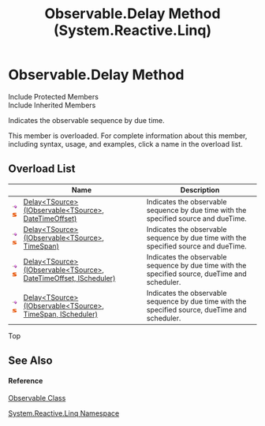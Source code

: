 ﻿---
title: Observable.Delay Method  (System.Reactive.Linq)
TOCTitle: Delay Method
ms:assetid: Overload:System.Reactive.Linq.Observable.Delay
ms:mtpsurl: https://msdn.microsoft.com/en-us/library/system.reactive.linq.observable.delay(v=VS.103)
ms:contentKeyID: 36069669
ms.date: 06/28/2011
mtps_version: v=VS.103
f1_keywords:
- System.Reactive.Linq.Observable.Delay
- System.Reactive.Linq.Observable.Delay``1
dev_langs:
- CSharp
- JScript
- VB
- FSharp
---

# Observable.Delay Method

Include Protected Members  
Include Inherited Members  

Indicates the observable sequence by due time.

This member is overloaded. For complete information about this member, including syntax, usage, and examples, click a name in the overload list.

## Overload List

<table>
<thead>
<tr class="header">
<th> </th>
<th>Name</th>
<th>Description</th>
</tr>
</thead>
<tbody>
<tr class="odd">
<td><img src="images\Hh303103.pubmethod(en-us,VS.103).gif" title="Public method" alt="Public method" /><img src="images\Hh244319.static(en-us,VS.103).gif" title="Static member" alt="Static member" /></td>
<td><a href="https://msdn.microsoft.com/en-us/library/m:system.reactive.linq.observable.delay%60%601(system.iobservable%7b%60%600%7d%2csystem.datetimeoffset)(v=VS.103)">Delay&lt;TSource&gt;(IObservable&lt;TSource&gt;, DateTimeOffset)</a></td>
<td>Indicates the observable sequence by due time with the specified source and dueTime.</td>
</tr>
<tr class="even">
<td><img src="images\Hh303103.pubmethod(en-us,VS.103).gif" title="Public method" alt="Public method" /><img src="images\Hh244319.static(en-us,VS.103).gif" title="Static member" alt="Static member" /></td>
<td><a href="https://msdn.microsoft.com/en-us/library/m:system.reactive.linq.observable.delay%60%601(system.iobservable%7b%60%600%7d%2csystem.timespan)(v=VS.103)">Delay&lt;TSource&gt;(IObservable&lt;TSource&gt;, TimeSpan)</a></td>
<td>Indicates the observable sequence by due time with the specified source and dueTime.</td>
</tr>
<tr class="odd">
<td><img src="images\Hh303103.pubmethod(en-us,VS.103).gif" title="Public method" alt="Public method" /><img src="images\Hh244319.static(en-us,VS.103).gif" title="Static member" alt="Static member" /></td>
<td><a href="https://msdn.microsoft.com/en-us/library/m:system.reactive.linq.observable.delay%60%601(system.iobservable%7b%60%600%7d%2csystem.datetimeoffset%2csystem.reactive.concurrency.ischeduler)(v=VS.103)">Delay&lt;TSource&gt;(IObservable&lt;TSource&gt;, DateTimeOffset, IScheduler)</a></td>
<td>Indicates the observable sequence by due time with the specified source, dueTime and scheduler.</td>
</tr>
<tr class="even">
<td><img src="images\Hh303103.pubmethod(en-us,VS.103).gif" title="Public method" alt="Public method" /><img src="images\Hh244319.static(en-us,VS.103).gif" title="Static member" alt="Static member" /></td>
<td><a href="https://msdn.microsoft.com/en-us/library/m:system.reactive.linq.observable.delay%60%601(system.iobservable%7b%60%600%7d%2csystem.timespan%2csystem.reactive.concurrency.ischeduler)(v=VS.103)">Delay&lt;TSource&gt;(IObservable&lt;TSource&gt;, TimeSpan, IScheduler)</a></td>
<td>Indicates the observable sequence by due time with the specified source, dueTime and scheduler.</td>
</tr>
</tbody>
</table>

Top

## See Also

#### Reference

[Observable Class](hh244252\(v=vs.103\).md)

[System.Reactive.Linq Namespace](hh211929\(v=vs.103\).md)

